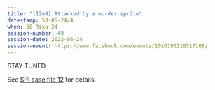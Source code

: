 ```yaml
---
title: "[12e4] Attacked by a murder sprite"
datestamp: 50-05-24/4
when: 50 Rixa 24
session-number: 49
session-date: 2022-06-24
session-event: https://www.facebook.com/events/1010196216317168/
---
```


STAY TUNED

See [SPI case file 12](https://docs.google.com/document/d/1ZBq8NvJuY40O4KA1M9oqnbB9zFjo_Ot3IUUYMtz2jhw/edit) for details.
